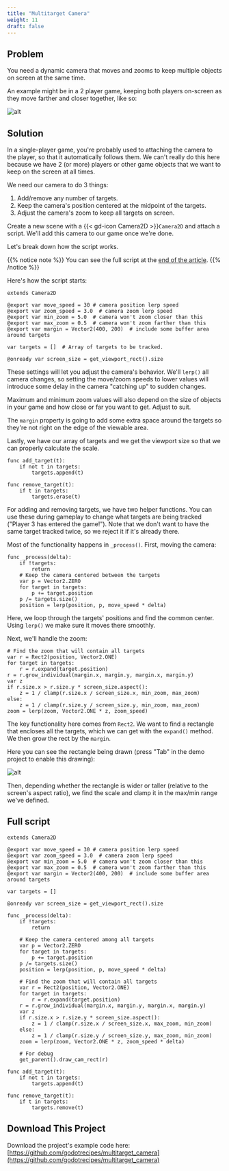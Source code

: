 ```yaml
---
title: "Multitarget Camera"
weight: 11
draft: false
---
```


## Problem

You need a dynamic camera that moves and zooms to keep multiple objects on screen at the same time.

An example might be in a 2 player game, keeping both players on-screen as they move farther and closer together, like so:

![alt](/godot_recipes/4.x/img/multi_cam_01.gif)

## Solution

In a single-player game, you're probably used to attaching the camera to the player, so that it automatically follows them. We can't really do this here because we have 2 (or more) players or other game objects that we want to keep on the screen at all times.

We need our camera to do 3 things:

1. Add/remove any number of targets.
1. Keep the camera's position centered at the midpoint of the targets.
1. Adjust the camera's zoom to keep all targets on screen.

Create a new scene with a {{< gd-icon Camera2D >}}`Camera2D` and attach a script. We'll add this camera to our game once we're done.

Let's break down how the script works.

{{% notice note %}}
You can see the full script at the [end of the article](#full-script).
{{% /notice %}}

Here's how the script starts:

```gdscript
extends Camera2D

@export var move_speed = 30 # camera position lerp speed
@export var zoom_speed = 3.0  # camera zoom lerp speed
@export var min_zoom = 5.0  # camera won't zoom closer than this
@export var max_zoom = 0.5  # camera won't zoom farther than this
@export var margin = Vector2(400, 200)  # include some buffer area around targets

var targets = []  # Array of targets to be tracked.

@onready var screen_size = get_viewport_rect().size
```

These settings will let you adjust the camera's behavior. We'll `lerp()` all camera changes, so setting the move/zoom speeds to lower values will introduce some delay in the camera "catching up" to sudden changes.

Maximum and minimum zoom values will also depend on the size of objects in your game and how close or far you want to get. Adjust to suit.

The `margin` property is going to add some extra space around the targets so they're not right on the edge of the viewable area.

Lastly, we have our array of targets and we get the viewport size so that we can properly calculate the scale.

```gdscript
func add_target(t):
    if not t in targets:
        targets.append(t)

func remove_target(t):
    if t in targets:
        targets.erase(t)
```

For adding and removing targets, we have two helper functions. You can use these during gameplay to change what targets are being tracked ("Player 3 has entered the game!"). Note that we don't want to have the same target tracked twice, so we reject it if it's already there.

Most of the functionality happens in `_process()`. First, moving the camera:

```gdscript
func _process(delta):
    if !targets:
        return
    # Keep the camera centered between the targets
    var p = Vector2.ZERO
    for target in targets:
        p += target.position
    p /= targets.size()
    position = lerp(position, p, move_speed * delta)
```

Here, we loop through the targets' positions and find the common center. Using `lerp()` we make sure it moves there smoothly.

Next, we'll handle the zoom:

```gdscript
# Find the zoom that will contain all targets
var r = Rect2(position, Vector2.ONE)
for target in targets:
    r = r.expand(target.position)
r = r.grow_individual(margin.x, margin.y, margin.x, margin.y)
var z
if r.size.x > r.size.y * screen_size.aspect():
    z = 1 / clamp(r.size.x / screen_size.x, min_zoom, max_zoom)
else:
    z = 1 / clamp(r.size.y / screen_size.y, min_zoom, max_zoom)
zoom = lerp(zoom, Vector2.ONE * z, zoom_speed)
```

The key functionality here comes from `Rect2`. We want to find a rectangle that encloses all the targets, which we can get with the `expand()` method. We then grow the rect by the `margin`.

Here you can see the rectangle being drawn (press "Tab" in the demo project to enable this drawing):

![alt](/godot_recipes/4.x/img/multi_cam_02.gif)

Then, depending whether the rectangle is wider or taller (relative to the screen's aspect ratio), we find the scale and clamp it in the max/min range we've defined.

## Full script

```gdscript
extends Camera2D

@export var move_speed = 30 # camera position lerp speed
@export var zoom_speed = 3.0  # camera zoom lerp speed
@export var min_zoom = 5.0  # camera won't zoom closer than this
@export var max_zoom = 0.5  # camera won't zoom farther than this
@export var margin = Vector2(400, 200)  # include some buffer area around targets

var targets = []

@onready var screen_size = get_viewport_rect().size

func _process(delta):
    if !targets:
        return

    # Keep the camera centered among all targets
    var p = Vector2.ZERO
    for target in targets:
        p += target.position
    p /= targets.size()
    position = lerp(position, p, move_speed * delta)

    # Find the zoom that will contain all targets
    var r = Rect2(position, Vector2.ONE)
    for target in targets:
        r = r.expand(target.position)
    r = r.grow_individual(margin.x, margin.y, margin.x, margin.y)
    var z
    if r.size.x > r.size.y * screen_size.aspect():
        z = 1 / clamp(r.size.x / screen_size.x, max_zoom, min_zoom)
    else:
        z = 1 / clamp(r.size.y / screen_size.y, max_zoom, min_zoom)
    zoom = lerp(zoom, Vector2.ONE * z, zoom_speed * delta)

    # For debug
    get_parent().draw_cam_rect(r)

func add_target(t):
    if not t in targets:
        targets.append(t)

func remove_target(t):
    if t in targets:
        targets.remove(t)
```

## <i class="fas fa-code-branch"></i> Download This Project

Download the project's example code here: [https://github.com/godotrecipes/multitarget_camera](https://github.com/godotrecipes/multitarget_camera)

